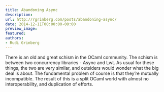 ```yaml
---
title: Abandoning Async
description:
url: http://rgrinberg.com/posts/abandoning-async/
date: 2014-12-11T00:00:00-00:00
preview_image:
featured:
authors:
- Rudi Grinberg
---
```


<p>There is an old and great schism in the OCaml community. The schism is
between two concurrency libraries - Async and Lwt. As usual for these
things, the two are very similar, and outsiders would wonder what the
big deal is about. The fundamental problem of course is that they&rsquo;re
mutually incompatible. The result of this is a split OCaml world with
almost no interoperability, and duplication of efforts.</p>

